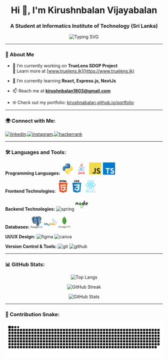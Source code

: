<h1 align="center">Hi 👋, I'm Kirushnbalan Vijayabalan</h1>
<h3 align="center">A Student at Informatics Institute of Technology (Sri Lanka)</h3>

<p align="center">
  <img src="https://readme-typing-svg.demolab.com?font=Fira+Code&size=22&pause=1000&color=A85C7E&center=true&vCenter=true&width=600&lines=Full-stack+Developer;Passionate+about+ML+%26+AI;Always+Learning+New+Things" alt="Typing SVG" />
</p>

---

### 🚀 About Me

- 🔭 I’m currently working on **TrueLens SDGP Project**  
  🔹 Learn more at [www.truelens.lk](https://www.truelens.lk)

- 🌱 I’m currently learning **React, Express.js, NextJs**  

- 📫 Reach me at **kirushnbalan1803@gmail.com**  

- 🌐 Check out my portfolio: [kirushnabalan.github.io/portfolio](https://kirushnabalan.github.io/portfolio)  

---

### 🌍 Connect with Me:
<p align="left">
  <a href="https://linkedin.com/in/kirushnabalan" target="_blank">
    <img align="center" src="https://raw.githubusercontent.com/rahuldkjain/github-profile-readme-generator/master/src/images/icons/Social/linked-in-alt.svg" alt="linkedin" height="30" width="40" />
  </a>
  <a href="https://instagram.com/kirushnbalan" target="_blank">
    <img align="center" src="https://raw.githubusercontent.com/rahuldkjain/github-profile-readme-generator/master/src/images/icons/Social/instagram.svg" alt="instagram" height="30" width="40" />
  </a>
  <a href="https://www.hackerrank.com/_kirushnabalan" target="_blank">
    <img align="center" src="https://raw.githubusercontent.com/rahuldkjain/github-profile-readme-generator/master/src/images/icons/Social/hackerrank.svg" alt="hackerrank" height="30" width="40" />
  </a>
</p>

---

### 🛠️ Languages and Tools:
<p align="left">
  <strong>Programming Languages:</strong>
  <img src="https://raw.githubusercontent.com/devicons/devicon/master/icons/python/python-original.svg" alt="python" width="40" height="40"/>
  <img src="https://raw.githubusercontent.com/devicons/devicon/master/icons/java/java-original-wordmark.svg" alt="java" width="40" height="40"/>
  <img src="https://raw.githubusercontent.com/devicons/devicon/master/icons/javascript/javascript-original.svg" alt="javascript" width="40" height="40"/>
  <img src="https://raw.githubusercontent.com/devicons/devicon/master/icons/typescript/typescript-original.svg" alt="typescript" width="40" height="40"/><br/>
  
  <strong>Frontend Technologies:</strong>
  <img src="https://raw.githubusercontent.com/devicons/devicon/master/icons/html5/html5-original-wordmark.svg" alt="html5" width="40" height="40"/>
  <img src="https://raw.githubusercontent.com/devicons/devicon/master/icons/css3/css3-original-wordmark.svg" alt="css3" width="40" height="40"/>
  <img src="https://raw.githubusercontent.com/devicons/devicon/master/icons/react/react-original-wordmark.svg" alt="react" width="40" height="40"/><br/>
  
  <strong>Backend Technologies:</strong>
  <img src="https://www.vectorlogo.zone/logos/springio/springio-icon.svg" alt="spring" width="40" height="40"/>
  <img src="https://raw.githubusercontent.com/devicons/devicon/master/icons/nodejs/nodejs-original-wordmark.svg" alt="nodejs" width="40" height="40"/><br/>
  
  <strong>Databases:</strong>
  <img src="https://raw.githubusercontent.com/devicons/devicon/master/icons/postgresql/postgresql-original-wordmark.svg" alt="postgresql" width="40" height="40"/>
  <img src="https://raw.githubusercontent.com/devicons/devicon/master/icons/mysql/mysql-original-wordmark.svg" alt="mysql" width="40" height="40"/>
  <img src="https://raw.githubusercontent.com/devicons/devicon/master/icons/mongodb/mongodb-original-wordmark.svg" alt="mongodb" width="40" height="40"/><br/>
  
  <strong>UI/UX Design:</strong>
  <img src="https://www.vectorlogo.zone/logos/figma/figma-icon.svg" alt="figma" width="40" height="40"/>
  <img src="https://www.vectorlogo.zone/logos/canva/canva-icon.svg" alt="canva" width="40" height="40"/><br/>
  
  <strong>Version Control & Tools:</strong>
  <img src="https://www.vectorlogo.zone/logos/git-scm/git-scm-icon.svg" alt="git" width="40" height="40"/>
  <img src="https://github.githubassets.com/images/modules/logos_page/GitHub-Mark.png" alt="github" width="40" height="40"/><br/>
</p>


---

### 📊 GitHub Stats:

<p align="center">
  <img src="https://github-readme-stats.vercel.app/api/top-langs/?username=kirushnabalan&layout=compact&theme=radical" alt="Top Langs" />
</p>

<p align="center">
  <img src="https://github-readme-streak-stats.herokuapp.com/?user=kirushnabalan&theme=radical" alt="GitHub Streak" />
</p>

<p align="center">
  <img src="https://github-readme-stats.vercel.app/api?username=kirushnabalan&show_icons=true&theme=radical" alt="GitHub Stats" />
</p>

---

### 🐍 Contribution Snake:
<p align="center">
  <img src="https://raw.githubusercontent.com/Platane/snk/output/github-contribution-grid-snake.svg" alt="Contribution Snake"/>
</p>




